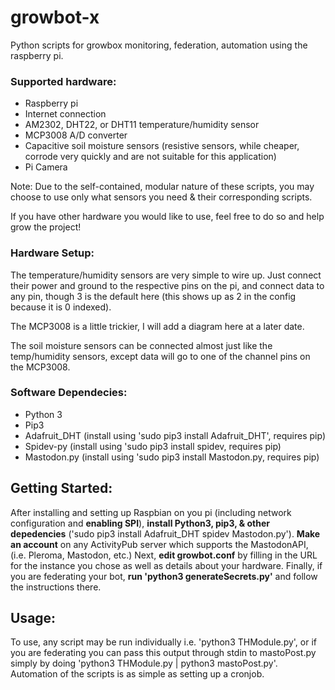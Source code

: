 # growbot-x
Python scripts for growbox monitoring, federation, automation using the raspberry pi.

### Supported hardware:
- Raspberry pi
- Internet connection
- AM2302, DHT22, or DHT11 temperature/humidity sensor 
- MCP3008 A/D converter
- Capacitive soil moisture sensors (resistive sensors, while cheaper, corrode very quickly and are not suitable for this application)
- Pi Camera

Note: Due to the self-contained, modular nature of these scripts, you may choose to use only what sensors you need & their corresponding scripts.

If you have other hardware you would like to use, feel free to do so and help grow the project!

### Hardware Setup:
The temperature/humidity sensors are very simple to wire up. Just connect their power and ground to the respective pins on the pi, and connect data to any pin, though 3 is the default here (this shows up as 2 in the config because it is 0 indexed).

The MCP3008 is a little trickier, I will add a diagram here at a later date.

The soil moisture sensors can be connected almost just like the temp/humidity sensors, except data will go to one of the channel pins on the MCP3008.

### Software Dependecies:
- Python 3
- Pip3
- Adafruit_DHT (install using 'sudo pip3 install Adafruit_DHT', requires pip)
- Spidev-py (install using 'sudo pip3 install spidev, requires pip)
- Mastodon.py (install using 'sudo pip3 install Mastodon.py, requires pip)

## Getting Started:
After installing and setting up Raspbian on you pi (including network configuration and __enabling SPI__), __install Python3, pip3, & other depedencies__ ('sudo pip3 install Adafruit_DHT spidev Mastodon.py'). __Make an account__ on any ActivityPub server which supports the MastodonAPI, (i.e. Pleroma, Mastodon, etc.) Next, __edit growbot.conf__ by filling in the URL for the instance you chose as well as details about your hardware. Finally, if you are federating your bot, __run 'python3 generateSecrets.py'__ and follow the instructions there.

## Usage:
To use, any script may be run individually i.e. 'python3 THModule.py', or if you are federating you can pass this output through stdin to mastoPost.py simply by doing 'python3 THModule.py | python3 mastoPost.py'. Automation of the scripts is as simple as setting up a cronjob.
